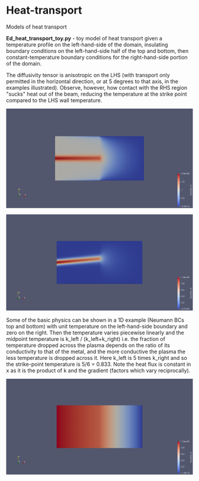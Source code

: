 # Heat-transport
Models of heat transport

**Ed_heat_transport_toy.py** - toy model of heat transport given a temperature profile on the left-hand-side of the domain, insulating boundary conditions on the left-hand-side half of the top and bottom, then constant-temperature boundary conditions for the right-hand-side portion of the domain.

The diffusivity tensor is anisotropic on the LHS (with transport only permitted in the horizontal direction, or at 5 degrees to that axis, in the examples illustrated).  Observe, however, how contact with the RHS region "sucks" heat out of the beam, reducing the temperature at the strike point compared to the LHS wall temperature.

![heat_transport_toy_output](png/Ed_heat_transport_toy_output.png "Output of heat transport toy for anisotropic (50,0) on LHS and isotropic (1,1) on RHS.")

![heat_transport_toy_output_5deg](png/Ed_heat_transport_toy_output_5deg.png "Output of heat transport toy as above, with anisotropic diffusion axis aligned at 5 deg to the horizontal (note the LHS temperature profile has been adjusted to a baseline of zero to avoid boundary artifacts)).")

Some of the basic physics can be shown in a 1D example (Neumann BCs top and bottom) with unit temperature on the left-hand-side boundary and zero on the right.  Then the temperature varies piecewise linearly and the midpoint temperature is k_left / (k_left+k_right) i.e. the fraction of temperature dropped across the plasma depends on the ratio of its conductivity to that of the metal, and the more conductive the plasma the less temperature is dropped across it. Here k_left is 5 times k_right and so the strike-point temperature is 5/6 = 0.833.  Note the heat flux is constant in x as it is the product of k and the gradient (factors which vary reciprocally).

![heat_transport_toy_output_1d](png/Ed_heat_transport_toy_output_1d.png "Output of heat transport toy for 1D scenario with k=5 on the left half and 1 on the right.")
